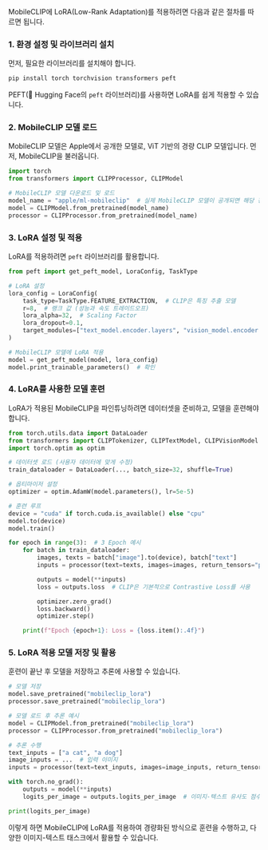 MobileCLIP에 LoRA(Low-Rank Adaptation)를 적용하려면 다음과 같은 절차를 따르면 됩니다.

### 1. 환경 설정 및 라이브러리 설치
먼저, 필요한 라이브러리를 설치해야 합니다.
```bash
pip install torch torchvision transformers peft
```
PEFT(🤗 Hugging Face의 `peft` 라이브러리)를 사용하면 LoRA를 쉽게 적용할 수 있습니다.

### 2. MobileCLIP 모델 로드
MobileCLIP 모델은 Apple에서 공개한 모델로, ViT 기반의 경량 CLIP 모델입니다. 먼저, MobileCLIP을 불러옵니다.

```python
import torch
from transformers import CLIPProcessor, CLIPModel

# MobileCLIP 모델 다운로드 및 로드
model_name = "apple/ml-mobileclip"  # 실제 MobileCLIP 모델이 공개되면 해당 경로 사용
model = CLIPModel.from_pretrained(model_name)
processor = CLIPProcessor.from_pretrained(model_name)
```

### 3. LoRA 설정 및 적용
LoRA를 적용하려면 `peft` 라이브러리를 활용합니다.

```python
from peft import get_peft_model, LoraConfig, TaskType

# LoRA 설정
lora_config = LoraConfig(
    task_type=TaskType.FEATURE_EXTRACTION,  # CLIP은 특징 추출 모델
    r=8,  # 랭크 값 (성능과 속도 트레이드오프)
    lora_alpha=32,  # Scaling Factor
    lora_dropout=0.1,
    target_modules=["text_model.encoder.layers", "vision_model.encoder.layers"],  # 적용할 레이어
)

# MobileCLIP 모델에 LoRA 적용
model = get_peft_model(model, lora_config)
model.print_trainable_parameters()  # 확인
```

### 4. LoRA를 사용한 모델 훈련
LoRA가 적용된 MobileCLIP을 파인튜닝하려면 데이터셋을 준비하고, 모델을 훈련해야 합니다.

```python
from torch.utils.data import DataLoader
from transformers import CLIPTokenizer, CLIPTextModel, CLIPVisionModel
import torch.optim as optim

# 데이터셋 로드 (사용자 데이터에 맞게 수정)
train_dataloader = DataLoader(..., batch_size=32, shuffle=True)

# 옵티마이저 설정
optimizer = optim.AdamW(model.parameters(), lr=5e-5)

# 훈련 루프
device = "cuda" if torch.cuda.is_available() else "cpu"
model.to(device)
model.train()

for epoch in range(3):  # 3 Epoch 예시
    for batch in train_dataloader:
        images, texts = batch["image"].to(device), batch["text"]
        inputs = processor(text=texts, images=images, return_tensors="pt", padding=True).to(device)

        outputs = model(**inputs)
        loss = outputs.loss  # CLIP은 기본적으로 Contrastive Loss를 사용

        optimizer.zero_grad()
        loss.backward()
        optimizer.step()

    print(f"Epoch {epoch+1}: Loss = {loss.item():.4f}")
```

### 5. LoRA 적용 모델 저장 및 활용
훈련이 끝난 후 모델을 저장하고 추론에 사용할 수 있습니다.

```python
# 모델 저장
model.save_pretrained("mobileclip_lora")
processor.save_pretrained("mobileclip_lora")

# 모델 로드 후 추론 예시
model = CLIPModel.from_pretrained("mobileclip_lora")
processor = CLIPProcessor.from_pretrained("mobileclip_lora")

# 추론 수행
text_inputs = ["a cat", "a dog"]
image_inputs = ...  # 입력 이미지
inputs = processor(text=text_inputs, images=image_inputs, return_tensors="pt", padding=True).to(device)

with torch.no_grad():
    outputs = model(**inputs)
    logits_per_image = outputs.logits_per_image  # 이미지-텍스트 유사도 점수

print(logits_per_image)
```

이렇게 하면 MobileCLIP에 LoRA를 적용하여 경량화된 방식으로 훈련을 수행하고, 다양한 이미지-텍스트 태스크에서 활용할 수 있습니다.
